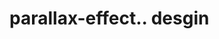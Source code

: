 # parallax-effect.. desgin                                                                                                                                                                                                                                                                                                                                                                                                                                                                                                                                                                                                                                                                          
